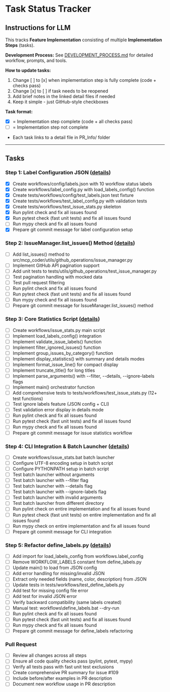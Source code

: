 # Task Status Tracker

## Instructions for LLM

This tracks **Feature Implementation** consisting of multiple **Implementation Steps** (tasks).

**Development Process:** See [DEVELOPMENT_PROCESS.md](./DEVELOPMENT_PROCESS.md) for detailed workflow, prompts, and tools.

**How to update tasks:**
1. Change [ ] to [x] when implementation step is fully complete (code + checks pass)
2. Change [x] to [ ] if task needs to be reopened
3. Add brief notes in the linked detail files if needed
4. Keep it simple - just GitHub-style checkboxes

**Task format:**
- [x] = Implementation step complete (code + all checks pass)
- [ ] = Implementation step not complete
- Each task links to a detail file in PR_Info/ folder

---

## Tasks

### Step 1: Label Configuration JSON ([details](steps/step_1.md))
- [x] Create workflows/config/labels.json with 10 workflow status labels
- [x] Create workflows/label_config.py with load_labels_config() function
- [x] Create tests/workflows/config/test_labels.json test fixture
- [x] Create tests/workflows/test_label_config.py with validation tests
- [x] Create tests/workflows/test_issue_stats.py skeleton
- [x] Run pylint check and fix all issues found
- [x] Run pytest check (fast unit tests) and fix all issues found
- [ ] Run mypy check and fix all issues found
- [x] Prepare git commit message for label configuration setup

### Step 2: IssueManager.list_issues() Method ([details](steps/step_2.md))
- [ ] Add list_issues() method to src/mcp_coder/utils/github_operations/issue_manager.py
- [ ] Implement GitHub API pagination support
- [ ] Add unit tests to tests/utils/github_operations/test_issue_manager.py
- [ ] Test pagination handling with mocked data
- [ ] Test pull request filtering
- [ ] Run pylint check and fix all issues found
- [ ] Run pytest check (fast unit tests) and fix all issues found
- [ ] Run mypy check and fix all issues found
- [ ] Prepare git commit message for IssueManager.list_issues() method

### Step 3: Core Statistics Script ([details](steps/step_3.md))
- [ ] Create workflows/issue_stats.py main script
- [ ] Implement load_labels_config() integration
- [ ] Implement validate_issue_labels() function
- [ ] Implement filter_ignored_issues() function
- [ ] Implement group_issues_by_category() function
- [ ] Implement display_statistics() with summary and details modes
- [ ] Implement format_issue_line() for compact display
- [ ] Implement truncate_title() for long titles
- [ ] Implement parse_arguments() with --filter, --details, --ignore-labels flags
- [ ] Implement main() orchestrator function
- [ ] Add comprehensive tests to tests/workflows/test_issue_stats.py (12+ test functions)
- [ ] Test ignore labels feature (JSON config + CLI)
- [ ] Test validation error display in details mode
- [ ] Run pylint check and fix all issues found
- [ ] Run pytest check (fast unit tests) and fix all issues found
- [ ] Run mypy check and fix all issues found
- [ ] Prepare git commit message for issue statistics workflow

### Step 4: CLI Integration & Batch Launcher ([details](steps/step_4.md))
- [ ] Create workflows/issue_stats.bat batch launcher
- [ ] Configure UTF-8 encoding setup in batch script
- [ ] Configure PYTHONPATH setup in batch script
- [ ] Test batch launcher without arguments
- [ ] Test batch launcher with --filter flag
- [ ] Test batch launcher with --details flag
- [ ] Test batch launcher with --ignore-labels flag
- [ ] Test batch launcher with invalid arguments
- [ ] Test batch launcher from different directory
- [ ] Run pylint check on entire implementation and fix all issues found
- [ ] Run pytest check (fast unit tests) on entire implementation and fix all issues found
- [ ] Run mypy check on entire implementation and fix all issues found
- [ ] Prepare git commit message for CLI integration

### Step 5: Refactor define_labels.py ([details](steps/step_5.md))
- [ ] Add import for load_labels_config from workflows.label_config
- [ ] Remove WORKFLOW_LABELS constant from define_labels.py
- [ ] Update main() to load from JSON config
- [ ] Add error handling for missing/invalid JSON
- [ ] Extract only needed fields (name, color, description) from JSON
- [ ] Update tests in tests/workflows/test_define_labels.py
- [ ] Add test for missing config file error
- [ ] Add test for invalid JSON error
- [ ] Verify backward compatibility (same labels created)
- [ ] Manual test: workflows\define_labels.bat --dry-run
- [ ] Run pylint check and fix all issues found
- [ ] Run pytest check (fast unit tests) and fix all issues found
- [ ] Run mypy check and fix all issues found
- [ ] Prepare git commit message for define_labels refactoring

### Pull Request
- [ ] Review all changes across all steps
- [ ] Ensure all code quality checks pass (pylint, pytest, mypy)
- [ ] Verify all tests pass with fast unit test exclusions
- [ ] Create comprehensive PR summary for issue #109
- [ ] Include before/after examples in PR description
- [ ] Document new workflow usage in PR description
